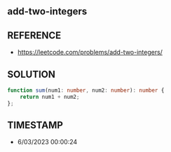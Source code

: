 ## add-two-integers

## REFERENCE

- https://leetcode.com/problems/add-two-integers/

## SOLUTION

``` Typescript
function sum(num1: number, num2: number): number {
    return num1 + num2;
};
```

## TIMESTAMP

- 6/03/2023 00:00:24
